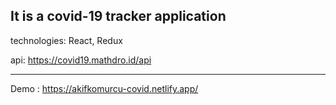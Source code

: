 ## It is a covid-19 tracker application

technologies: React, Redux 

api: https://covid19.mathdro.id/api

<hr/>

Demo : https://akifkomurcu-covid.netlify.app/
